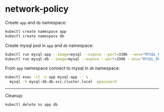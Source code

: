 # network-policy

Create `app` and `db` namespace:
```bash
kubectl create namespace app
kubectl create namespace db
```

Create mysql pod in `app` and `db` namespace:
```bash
kubectl run mysql-app --image=mysql --expose --port=3306 --env="MYSQL_ROOT_PASSWORD=password" -n app
kubectl run mysql-db --image=mysql --expose --port=3306 --env="MYSQL_ROOT_PASSWORD=password" -n db
```

From `app` namespace connect to mysql in `db` namespace:
```bash
kubectl exec -it -n app mysql-app -- \
  mysql -h mysql-db.db.svc.cluster.local -ppassword
```

---

Cleanup:
```bash
kubectl delete ns app db
```
